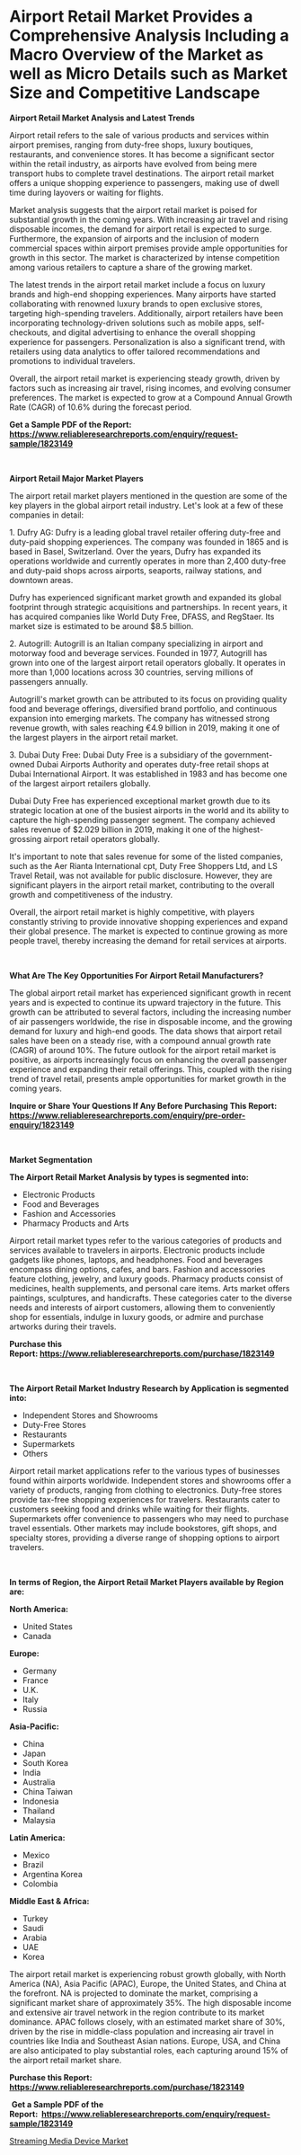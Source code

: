 <p><h1>Airport Retail Market Provides a Comprehensive Analysis Including a Macro Overview of the Market as well as Micro Details such as Market Size and Competitive Landscape</h1></p><p><strong>Airport Retail Market Analysis and Latest Trends</strong></p>
<p><p>Airport retail refers to the sale of various products and services within airport premises, ranging from duty-free shops, luxury boutiques, restaurants, and convenience stores. It has become a significant sector within the retail industry, as airports have evolved from being mere transport hubs to complete travel destinations. The airport retail market offers a unique shopping experience to passengers, making use of dwell time during layovers or waiting for flights.</p><p>Market analysis suggests that the airport retail market is poised for substantial growth in the coming years. With increasing air travel and rising disposable incomes, the demand for airport retail is expected to surge. Furthermore, the expansion of airports and the inclusion of modern commercial spaces within airport premises provide ample opportunities for growth in this sector. The market is characterized by intense competition among various retailers to capture a share of the growing market.</p><p>The latest trends in the airport retail market include a focus on luxury brands and high-end shopping experiences. Many airports have started collaborating with renowned luxury brands to open exclusive stores, targeting high-spending travelers. Additionally, airport retailers have been incorporating technology-driven solutions such as mobile apps, self-checkouts, and digital advertising to enhance the overall shopping experience for passengers. Personalization is also a significant trend, with retailers using data analytics to offer tailored recommendations and promotions to individual travelers.</p><p>Overall, the airport retail market is experiencing steady growth, driven by factors such as increasing air travel, rising incomes, and evolving consumer preferences. The market is expected to grow at a Compound Annual Growth Rate (CAGR) of 10.6% during the forecast period.</p></p>
<p><strong>Get a Sample PDF of the Report:&nbsp; <a href="https://www.reliableresearchreports.com/enquiry/request-sample/1823149">https://www.reliableresearchreports.com/enquiry/request-sample/1823149</a></strong></p>
<p>&nbsp;</p>
<p><strong>Airport Retail Major Market Players</strong></p>
<p><p>The airport retail market players mentioned in the question are some of the key players in the global airport retail industry. Let's look at a few of these companies in detail:</p><p>1. Dufry AG: Dufry is a leading global travel retailer offering duty-free and duty-paid shopping experiences. The company was founded in 1865 and is based in Basel, Switzerland. Over the years, Dufry has expanded its operations worldwide and currently operates in more than 2,400 duty-free and duty-paid shops across airports, seaports, railway stations, and downtown areas.</p><p>Dufry has experienced significant market growth and expanded its global footprint through strategic acquisitions and partnerships. In recent years, it has acquired companies like World Duty Free, DFASS, and RegStaer. Its market size is estimated to be around $8.5 billion.</p><p>2. Autogrill: Autogrill is an Italian company specializing in airport and motorway food and beverage services. Founded in 1977, Autogrill has grown into one of the largest airport retail operators globally. It operates in more than 1,000 locations across 30 countries, serving millions of passengers annually.</p><p>Autogrill's market growth can be attributed to its focus on providing quality food and beverage offerings, diversified brand portfolio, and continuous expansion into emerging markets. The company has witnessed strong revenue growth, with sales reaching €4.9 billion in 2019, making it one of the largest players in the airport retail market.</p><p>3. Dubai Duty Free: Dubai Duty Free is a subsidiary of the government-owned Dubai Airports Authority and operates duty-free retail shops at Dubai International Airport. It was established in 1983 and has become one of the largest airport retailers globally.</p><p>Dubai Duty Free has experienced exceptional market growth due to its strategic location at one of the busiest airports in the world and its ability to capture the high-spending passenger segment. The company achieved sales revenue of $2.029 billion in 2019, making it one of the highest-grossing airport retail operators globally.</p><p>It's important to note that sales revenue for some of the listed companies, such as the Aer Rianta International cpt, Duty Free Shoppers Ltd, and LS Travel Retail, was not available for public disclosure. However, they are significant players in the airport retail market, contributing to the overall growth and competitiveness of the industry.</p><p>Overall, the airport retail market is highly competitive, with players constantly striving to provide innovative shopping experiences and expand their global presence. The market is expected to continue growing as more people travel, thereby increasing the demand for retail services at airports.</p></p>
<p>&nbsp;</p>
<p><strong>What Are The Key Opportunities For Airport Retail Manufacturers?</strong></p>
<p><p>The global airport retail market has experienced significant growth in recent years and is expected to continue its upward trajectory in the future. This growth can be attributed to several factors, including the increasing number of air passengers worldwide, the rise in disposable income, and the growing demand for luxury and high-end goods. The data shows that airport retail sales have been on a steady rise, with a compound annual growth rate (CAGR) of around 10%. The future outlook for the airport retail market is positive, as airports increasingly focus on enhancing the overall passenger experience and expanding their retail offerings. This, coupled with the rising trend of travel retail, presents ample opportunities for market growth in the coming years.</p></p>
<p><strong>Inquire or Share Your Questions If Any Before Purchasing This Report: <a href="https://www.reliableresearchreports.com/enquiry/pre-order-enquiry/1823149">https://www.reliableresearchreports.com/enquiry/pre-order-enquiry/1823149</a></strong></p>
<p>&nbsp;</p>
<p><strong>Market Segmentation</strong></p>
<p><strong>The Airport Retail Market Analysis by types is segmented into:</strong></p>
<p><ul><li>Electronic Products</li><li>Food and Beverages</li><li>Fashion and Accessories</li><li>Pharmacy Products and Arts</li></ul></p>
<p><p>Airport retail market types refer to the various categories of products and services available to travelers in airports. Electronic products include gadgets like phones, laptops, and headphones. Food and beverages encompass dining options, cafes, and bars. Fashion and accessories feature clothing, jewelry, and luxury goods. Pharmacy products consist of medicines, health supplements, and personal care items. Arts market offers paintings, sculptures, and handicrafts. These categories cater to the diverse needs and interests of airport customers, allowing them to conveniently shop for essentials, indulge in luxury goods, or admire and purchase artworks during their travels.</p></p>
<p><strong>Purchase this Report:&nbsp;<a href="https://www.reliableresearchreports.com/purchase/1823149">https://www.reliableresearchreports.com/purchase/1823149</a></strong></p>
<p>&nbsp;</p>
<p><strong>The Airport Retail Market Industry Research by Application is segmented into:</strong></p>
<p><ul><li>Independent Stores and Showrooms</li><li>Duty-Free Stores</li><li>Restaurants</li><li>Supermarkets</li><li>Others</li></ul></p>
<p><p>Airport retail market applications refer to the various types of businesses found within airports worldwide. Independent stores and showrooms offer a variety of products, ranging from clothing to electronics. Duty-free stores provide tax-free shopping experiences for travelers. Restaurants cater to customers seeking food and drinks while waiting for their flights. Supermarkets offer convenience to passengers who may need to purchase travel essentials. Other markets may include bookstores, gift shops, and specialty stores, providing a diverse range of shopping options to airport travelers.</p></p>
<p>&nbsp;</p>
<p><strong>In terms of Region, the Airport Retail Market Players available by Region are:</strong></p>
<p>
    <p> <strong> North America: </strong>
        <ul>
            <li>United States</li>
            <li>Canada</li>
        </ul>
        </p> 
    <p> <strong> Europe: </strong>
        <ul>
            <li>Germany</li>
            <li>France</li>
            <li>U.K.</li>
            <li>Italy</li>
            <li>Russia</li>
        </ul>
        </p> 
    <p> <strong> Asia-Pacific: </strong>
        <ul>
            <li>China</li>
            <li>Japan</li>
            <li>South Korea</li>
            <li>India</li>
            <li>Australia</li>
            <li>China Taiwan</li>
            <li>Indonesia</li>
            <li>Thailand</li>
            <li>Malaysia</li>
        </ul>
        </p> 
    <p> <strong> Latin America: </strong>
        <ul>
            <li>Mexico</li>
            <li>Brazil</li>
            <li>Argentina Korea</li>
            <li>Colombia</li>
        </ul>
        </p> 
    <p> <strong> Middle East & Africa: </strong>
        <ul>
            <li>Turkey</li>
            <li>Saudi</li>
            <li>Arabia</li>
            <li>UAE</li>
            <li>Korea</li>
        </ul>
    </p>
    </p>
<p><p>The airport retail market is experiencing robust growth globally, with North America (NA), Asia Pacific (APAC), Europe, the United States, and China at the forefront. NA is projected to dominate the market, comprising a significant market share of approximately 35%. The high disposable income and extensive air travel network in the region contribute to its market dominance. APAC follows closely, with an estimated market share of 30%, driven by the rise in middle-class population and increasing air travel in countries like India and Southeast Asian nations. Europe, USA, and China are also anticipated to play substantial roles, each capturing around 15% of the airport retail market share.</p></p>
<p><strong>Purchase this Report: <a href="https://www.reliableresearchreports.com/purchase/1823149">https://www.reliableresearchreports.com/purchase/1823149</a></strong></p>
<p>&nbsp;<strong>Get a Sample PDF of the Report:&nbsp;&nbsp;<a href="https://www.reliableresearchreports.com/enquiry/request-sample/1823149">https://www.reliableresearchreports.com/enquiry/request-sample/1823149</a></strong></p>
<p><strong></strong></p>
<p><p><a href="https://github.com/JameTravis/Market-Research-Report-List-2/blob/main/streaming-media-device-market.md">Streaming Media Device Market</a></p></p>